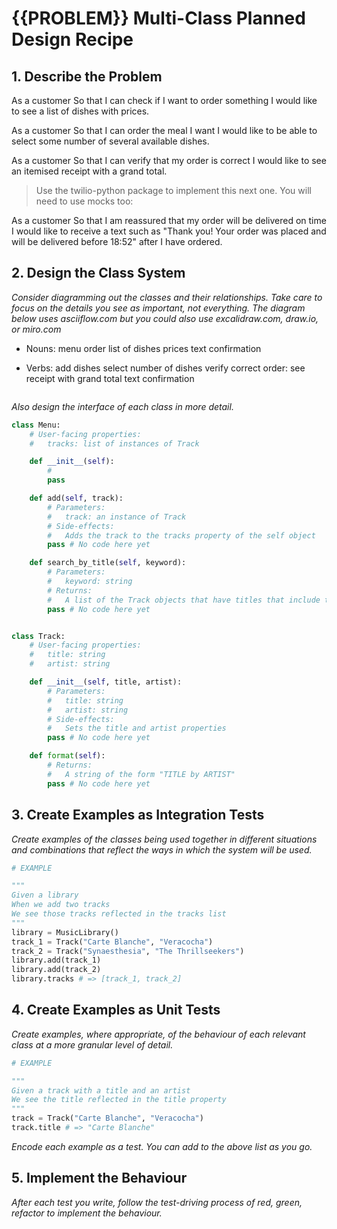 # {{PROBLEM}} Multi-Class Planned Design Recipe

## 1. Describe the Problem

As a customer
So that I can check if I want to order something
I would like to see a list of dishes with prices.

As a customer
So that I can order the meal I want
I would like to be able to select some number of several available dishes.

As a customer
So that I can verify that my order is correct
I would like to see an itemised receipt with a grand total.

>Use the twilio-python package to implement this next one. You will need to use mocks too:

As a customer
So that I am reassured that my order will be delivered on time
I would like to receive a text such as "Thank you! Your order was placed and will be delivered before 18:52" after I have ordered.

## 2. Design the Class System

_Consider diagramming out the classes and their relationships. Take care to
focus on the details you see as important, not everything. The diagram below
uses asciiflow.com but you could also use excalidraw.com, draw.io, or miro.com_

* Nouns:
menu
order
list of dishes
prices
text confirmation


* Verbs:
add dishes
select number of dishes
verify correct order: see receipt with grand total
text confirmation

```

```

_Also design the interface of each class in more detail._

```python
class Menu:
    # User-facing properties:
    #   tracks: list of instances of Track

    def __init__(self):
        #
        pass 

    def add(self, track):
        # Parameters:
        #   track: an instance of Track
        # Side-effects:
        #   Adds the track to the tracks property of the self object
        pass # No code here yet

    def search_by_title(self, keyword):
        # Parameters:
        #   keyword: string
        # Returns:
        #   A list of the Track objects that have titles that include the keyword
        pass # No code here yet


class Track:
    # User-facing properties:
    #   title: string
    #   artist: string

    def __init__(self, title, artist):
        # Parameters:
        #   title: string
        #   artist: string
        # Side-effects:
        #   Sets the title and artist properties
        pass # No code here yet

    def format(self):
        # Returns:
        #   A string of the form "TITLE by ARTIST"
        pass # No code here yet

```

## 3. Create Examples as Integration Tests

_Create examples of the classes being used together in different situations and
combinations that reflect the ways in which the system will be used._

```python
# EXAMPLE

"""
Given a library
When we add two tracks
We see those tracks reflected in the tracks list
"""
library = MusicLibrary()
track_1 = Track("Carte Blanche", "Veracocha")
track_2 = Track("Synaesthesia", "The Thrillseekers")
library.add(track_1)
library.add(track_2)
library.tracks # => [track_1, track_2]
```

## 4. Create Examples as Unit Tests

_Create examples, where appropriate, of the behaviour of each relevant class at
a more granular level of detail._

```python
# EXAMPLE

"""
Given a track with a title and an artist
We see the title reflected in the title property
"""
track = Track("Carte Blanche", "Veracocha")
track.title # => "Carte Blanche"
```

_Encode each example as a test. You can add to the above list as you go._

## 5. Implement the Behaviour

_After each test you write, follow the test-driving process of red, green,
refactor to implement the behaviour._
